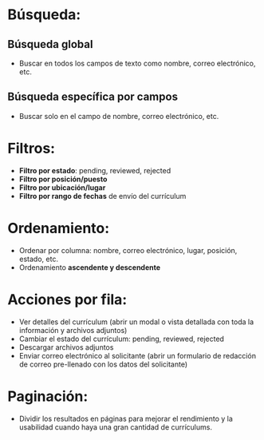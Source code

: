 # Búsqueda:

## Búsqueda global

- Buscar en todos los campos de texto como nombre, correo electrónico, etc.

## Búsqueda específica por campos

- Buscar solo en el campo de nombre, correo electrónico, etc.

# Filtros:

- **Filtro por estado**: pending, reviewed, rejected
- **Filtro por posición/puesto**
- **Filtro por ubicación/lugar**
- **Filtro por rango de fechas** de envío del currículum

# Ordenamiento:

- Ordenar por columna: nombre, correo electrónico, lugar, posición, estado, etc.
- Ordenamiento **ascendente y descendente**

# Acciones por fila:

- Ver detalles del currículum (abrir un modal o vista detallada con toda la información y archivos adjuntos)
- Cambiar el estado del currículum: pending, reviewed, rejected
- Descargar archivos adjuntos
- Enviar correo electrónico al solicitante (abrir un formulario de redacción de correo pre-llenado con los datos del solicitante)

# Paginación:

- Dividir los resultados en páginas para mejorar el rendimiento y la usabilidad cuando haya una gran cantidad de currículums.
